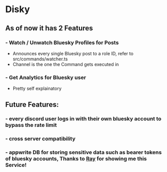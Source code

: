 # Disky

## As of now it has 2 Features

### - Watch / Unwatch Bluesky Profiles for Posts
- Announces every single Bluesky post to a role ID, refer to src/commands/watcher.ts
- Channel is the one the Command gets executed in

### - Get Analytics for Bluesky user
- Pretty self explainatory

## Future Features:

### - every discord user logs in with their own bluesky account to bypass the rate limit
### - cross server compatibility
### - appwrite DB for storing sensitive data such as bearer tokens of bluesky accounts, Thanks to [Ray](https://github.com/reiyua) for showing me this Service!
